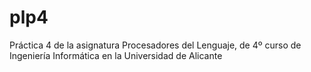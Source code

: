 plp4
====
Práctica 4 de la asignatura Procesadores del Lenguaje, de 4º curso de Ingeniería Informática en la Universidad de Alicante
